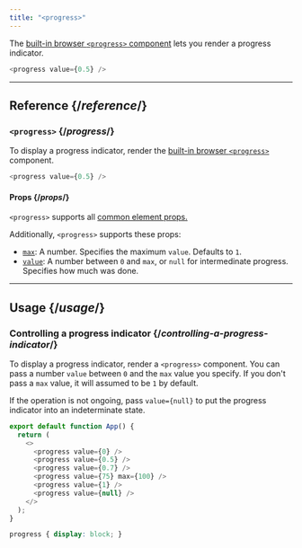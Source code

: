 ```yaml
---
title: "<progress>"
---
```


<Intro>

The [built-in browser `<progress>` component](https://developer.mozilla.org/en-US/docs/Web/HTML/Element/progress) lets you render a progress indicator.

```js
<progress value={0.5} />
```

</Intro>

<InlineToc />

---

## Reference {/*reference*/}

### `<progress>` {/*progress*/}

To display a progress indicator, render the [built-in browser `<progress>`](https://developer.mozilla.org/en-US/docs/Web/HTML/Element/progress) component.

```js
<progress value={0.5} />
```

#### Props {/*props*/}

`<progress>` supports all [common element props.](/apis/react-dom/components/common#props)

Additionally, `<progress>` supports these props:

* [`max`](https://developer.mozilla.org/en-US/docs/Web/HTML/Element/progress#attr-max): A number. Specifies the maximum `value`. Defaults to `1`.
* [`value`](https://developer.mozilla.org/en-US/docs/Web/HTML/Element/progress#attr-value): A number between `0` and `max`, or `null` for intermedinate progress. Specifies how much was done.

---

## Usage {/*usage*/}

### Controlling a progress indicator {/*controlling-a-progress-indicator*/}

To display a progress indicator, render a `<progress>` component. You can pass a number `value` between `0` and the `max` value you specify. If you don't pass a `max` value, it will assumed to be `1` by default.

If the operation is not ongoing, pass `value={null}` to put the progress indicator into an indeterminate state.

<Sandpack>

```js
export default function App() {
  return (
    <>
      <progress value={0} />
      <progress value={0.5} />
      <progress value={0.7} />
      <progress value={75} max={100} />
      <progress value={1} />
      <progress value={null} />
    </>
  );
}
```

```css
progress { display: block; }
```

</Sandpack>

